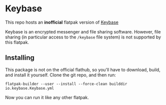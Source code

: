 # Keybase

This repo hosts an **inofficial** flatpak version of [Keybase](https://keybase.io/)

Keybase is an encrypted messenger and file sharing software.
However, file sharing (in particular access to the `/keybase` file system) is not supported by this flatpak.

## Installing

This package is not on the official flathub, so you'll have to download, build, and install it yourself.
Clone the git repo, and then run:

```
flatpak-builder --user --install --force-clean builddir io.keybase.Keybase.yml
```

Now you can run it like any other flatpak.
